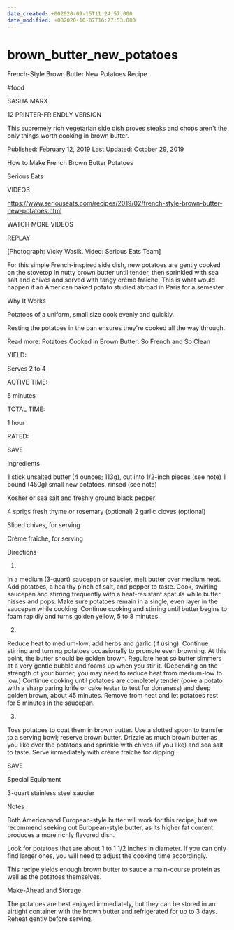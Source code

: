 ```yaml
---
date_created: +002020-09-15T11:24:57.000
date_modified: +002020-10-07T16:27:53.000
---
```


# brown_butter_new_potatoes

French-Style Brown Butter New Potatoes Recipe

#food

SASHA MARX

12 PRINTER-FRIENDLY VERSION

This supremely rich vegetarian side dish proves steaks and chops aren't the only things worth cooking in brown butter.

Published: February 12, 2019 Last Updated: October 29, 2019

How to Make French Brown Butter Potatoes

Serious Eats

VIDEOS

   https://www.seriouseats.com/recipes/2019/02/french-style-brown-butter-new-potatoes.html

WATCH MORE VIDEOS

REPLAY

[Photograph: Vicky Wasik. Video: Serious Eats Team]

For this simple French-inspired side dish, new potatoes are gently cooked on the stovetop in nutty brown butter until tender, then sprinkled with sea salt and chives and served with tangy crème fraîche. This is what would happen if an American baked potato studied abroad in Paris for a semester.

Why It Works

Potatoes of a uniform, small size cook evenly and quickly.

Resting the potatoes in the pan ensures they're cooked all the way through.

Read more: Potatoes Cooked in Brown Butter: So French and So Clean

YIELD:

Serves 2 to 4

ACTIVE TIME:

5 minutes

TOTAL TIME:

1 hour

RATED:

 SAVE

Ingredients

1 stick unsalted butter (4 ounces; 113g), cut into 1/2-inch pieces (see note)
1 pound (450g) small new potatoes, rinsed (see note)

Kosher or sea salt and freshly ground black pepper

4 sprigs fresh thyme or rosemary (optional)
2 garlic cloves (optional)

Sliced chives, for serving

Crème fraîche, for serving

Directions

1.

In a medium (3-quart) saucepan or saucier, melt butter over medium heat. Add potatoes, a healthy pinch of salt, and pepper to taste. Cook, swirling saucepan and stirring frequently with a heat-resistant spatula while butter hisses and pops. Make sure potatoes remain in a single, even layer in the saucepan while cooking. Continue cooking and stirring until butter begins to foam rapidly and turns golden yellow, 5 to 8 minutes.

2.

Reduce heat to medium-low; add herbs and garlic (if using). Continue stirring and turning potatoes occasionally to promote even browning. At this point, the butter should be golden brown. Regulate heat so butter simmers at a very gentle bubble and foams up when you stir it. (Depending on the strength of your burner, you may need to reduce heat from medium-low to low.) Continue cooking until potatoes are completely tender (poke a potato with a sharp paring knife or cake tester to test for doneness) and deep golden brown, about 45 minutes. Remove from heat and let potatoes rest for 5 minutes in the saucepan.

3.

Toss potatoes to coat them in brown butter. Use a slotted spoon to transfer to a serving bowl; reserve brown butter. Drizzle as much brown butter as you like over the potatoes and sprinkle with chives (if you like) and sea salt to taste. Serve immediately with crème fraîche for dipping.

 SAVE

Special Equipment

3-quart stainless steel saucier

Notes

Both Americanand European-style butter will work for this recipe, but we recommend seeking out European-style butter, as its higher fat content produces a more richly flavored dish.

Look for potatoes that are about 1 to 1 1/2 inches in diameter. If you can only find larger ones, you will need to adjust the cooking time accordingly.

This recipe yields enough brown butter to sauce a main-course protein as well as the potatoes themselves.

Make-Ahead and Storage

The potatoes are best enjoyed immediately, but they can be stored in an airtight container with the brown butter and refrigerated for up to 3 days. Reheat gently before serving.
